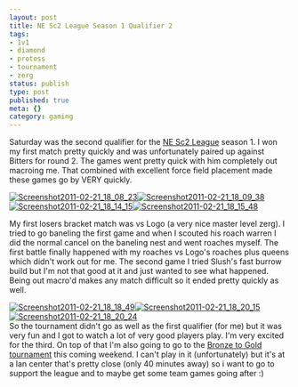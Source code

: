 ```yaml
---
layout: post
title: NE Sc2 League Season 1 Qualifier 2
tags:
- 1v1
- diamond
- protoss
- tournament
- zerg
status: publish
type: post
published: true
meta: {}
category: gaming
---
```

<p>Saturday was the second qualifier for the <a href="http://forum.nesc2league.com/index.php">NE Sc2 League</a> season 1. I won my first match pretty quickly and was unfortunately paired up against Bitters for round 2. The games went pretty quick with him completely out macroing me. That combined with excellent force field placement made these games go by VERY quickly.</p><p><div class='p_embed p_image_embed'><a href="http://getfile6.posterous.com/getfile/files.posterous.com/temp-2011-02-21/BEwrDpztHiutccdvmhwpjAiutzxHzCrImlfBbmybuctIDdpkDEmDiIuewlhg/Screenshot2011-02-21_18_08_23.jpg"><img alt="Screenshot2011-02-21_18_08_23" src="http://getfile6.posterous.com/getfile/files.posterous.com/temp-2011-02-21/BEwrDpztHiutccdvmhwpjAiutzxHzCrImlfBbmybuctIDdpkDEmDiIuewlhg/Screenshot2011-02-21_18_08_23.jpg" /></a><a href="http://getfile2.posterous.com/getfile/files.posterous.com/temp-2011-02-21/ilzstaixtifEEdmyErilJjhCqpfEDruoCzJrwADvrBeaasJaetGtsdEgwtoG/Screenshot2011-02-21_18_09_38.jpg"><img alt="Screenshot2011-02-21_18_09_38" src="http://getfile2.posterous.com/getfile/files.posterous.com/temp-2011-02-21/ilzstaixtifEEdmyErilJjhCqpfEDruoCzJrwADvrBeaasJaetGtsdEgwtoG/Screenshot2011-02-21_18_09_38.jpg" /></a><a href="http://getfile9.posterous.com/getfile/files.posterous.com/temp-2011-02-21/yeeBqyBEmCzmfdvDpbqggvcBfjaGqFokGccilbyEEukpAiChtkEatqvvpqqC/Screenshot2011-02-21_18_14_15.jpg"><img alt="Screenshot2011-02-21_18_14_15" src="http://getfile9.posterous.com/getfile/files.posterous.com/temp-2011-02-21/yeeBqyBEmCzmfdvDpbqggvcBfjaGqFokGccilbyEEukpAiChtkEatqvvpqqC/Screenshot2011-02-21_18_14_15.jpg" /></a><a href="http://getfile3.posterous.com/getfile/files.posterous.com/temp-2011-02-21/cznorbCHEjAarzIBqfwkAGBwIiGAldqvsyzezksEBAplajmiHhEsenmpaGrI/Screenshot2011-02-21_18_15_48.jpg"><img alt="Screenshot2011-02-21_18_15_48" src="http://getfile3.posterous.com/getfile/files.posterous.com/temp-2011-02-21/cznorbCHEjAarzIBqfwkAGBwIiGAldqvsyzezksEBAplajmiHhEsenmpaGrI/Screenshot2011-02-21_18_15_48.jpg" /></a></div></p><p>My first losers bracket match was vs Logo (a very nice master level zerg). I tried to go baneling the first game and when I scouted his roach warren I did the normal cancel on the baneling nest and went roaches myself. The first battle finally happened with my roaches vs Logo's roaches plus queens which didn't work out for me. The second game I tried Slush's fast burrow build but I'm not that good at it and just wanted to see what happened. Being out macro'd makes any match difficult so it ended pretty quickly as well.</p><p><div class='p_embed p_image_embed'><a href="http://getfile7.posterous.com/getfile/files.posterous.com/temp-2011-02-21/DmFDHGwxzAzFwpEbnbvFhAFgkkwcnhaujiCGhEuxyqDJCscHrslzrFIkxEmH/Screenshot2011-02-21_18_18_49.jpg"><img alt="Screenshot2011-02-21_18_18_49" src="http://getfile7.posterous.com/getfile/files.posterous.com/temp-2011-02-21/DmFDHGwxzAzFwpEbnbvFhAFgkkwcnhaujiCGhEuxyqDJCscHrslzrFIkxEmH/Screenshot2011-02-21_18_18_49.jpg" /></a><a href="http://getfile4.posterous.com/getfile/files.posterous.com/temp-2011-02-21/bAtrxiwlGEkrzIhchCrytFhqfeHelHpqxaxnnwifdzaHuHBHvDwgutbCmhdB/Screenshot2011-02-21_18_20_15.jpg"><img alt="Screenshot2011-02-21_18_20_15" src="http://getfile4.posterous.com/getfile/files.posterous.com/temp-2011-02-21/bAtrxiwlGEkrzIhchCrytFhqfeHelHpqxaxnnwifdzaHuHBHvDwgutbCmhdB/Screenshot2011-02-21_18_20_15.jpg" /></a><a href="http://getfile9.posterous.com/getfile/files.posterous.com/temp-2011-02-21/nAfcJEfmCeIDaFukhHjCnIctuDkFocpaumdDqvtuunEuiChHimwocGqdtmua/Screenshot2011-02-21_18_20_24.jpg"><img alt="Screenshot2011-02-21_18_20_24" src="http://getfile9.posterous.com/getfile/files.posterous.com/temp-2011-02-21/nAfcJEfmCeIDaFukhHjCnIctuDkFocpaumdDqvtuunEuiChHimwocGqdtmua/Screenshot2011-02-21_18_20_24.jpg" /></a></div>So the tournament didn't go as well as the first qualifier (for me) but it was very fun and I got to watch a lot of very good players play. I'm very excited for the third. On top of that I'm also going to go to the <a href="http://forum.nesc2league.com/index.php/topic,87.0.html">Bronze to Gold tournament</a> this coming weekend. I can't play in it (unfortunately) but it's at a lan center that's pretty close (only 40 minutes away) so i want to go to support the league and to maybe get some team games going after :)</p>
